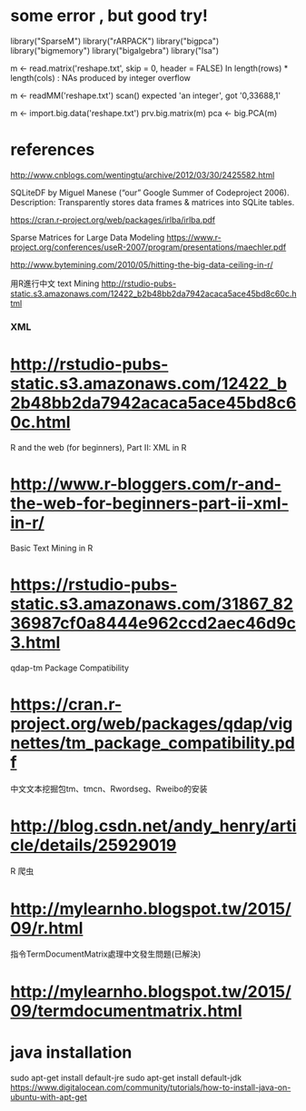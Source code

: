 # some error , but good try!
library("SparseM")
library("rARPACK")
library("bigpca")
library("bigmemory")
library("bigalgebra")
library("lsa")

m <- read.matrix('reshape.txt',  skip = 0,  header = FALSE)
In length(rows) * length(cols) : NAs produced by integer overflow

m <- readMM('reshape.txt')
scan() expected 'an integer', got '0,33688,1'

m <- import.big.data('reshape.txt')
prv.big.matrix(m)
pca <- big.PCA(m)


# references
http://www.cnblogs.com/wentingtu/archive/2012/03/30/2425582.html

SQLiteDF by Miguel Manese (“our” Google Summer of Codeproject 2006).
Description: Transparently stores data frames & matrices into SQLite tables.

https://cran.r-project.org/web/packages/irlba/irlba.pdf

Sparse Matrices for Large Data Modeling
https://www.r-project.org/conferences/useR-2007/program/presentations/maechler.pdf

http://www.bytemining.com/2010/05/hitting-the-big-data-ceiling-in-r/

用R進行中文 text Mining
http://rstudio-pubs-static.s3.amazonaws.com/12422_b2b48bb2da7942acaca5ace45bd8c60c.html





### XML

# http://rstudio-pubs-static.s3.amazonaws.com/12422_b2b48bb2da7942acaca5ace45bd8c60c.html

R and the web (for beginners), Part II: XML in R
# http://www.r-bloggers.com/r-and-the-web-for-beginners-part-ii-xml-in-r/

Basic Text Mining in R
# https://rstudio-pubs-static.s3.amazonaws.com/31867_8236987cf0a8444e962ccd2aec46d9c3.html

qdap-tm Package Compatibility
# https://cran.r-project.org/web/packages/qdap/vignettes/tm_package_compatibility.pdf

中文文本挖掘包tm、tmcn、Rwordseg、Rweibo的安装
# http://blog.csdn.net/andy_henry/article/details/25929019

R 爬虫
# http://mylearnho.blogspot.tw/2015/09/r.html


指令TermDocumentMatrix處理中文發生問題(已解決)
# http://mylearnho.blogspot.tw/2015/09/termdocumentmatrix.html

# java installation
sudo apt-get install default-jre
sudo apt-get install default-jdk
https://www.digitalocean.com/community/tutorials/how-to-install-java-on-ubuntu-with-apt-get